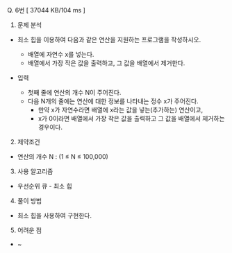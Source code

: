Q. 6번 [ 37044 KB/104 ms ]

1. 문제 분석
- 최소 힙을 이용하여 다음과 같은 연산을 지원하는 프로그램을 작성하시오. 
  - 배열에 자연수 x를 넣는다. 
  - 배열에서 가장 작은 값을 출력하고, 그 값을 배열에서 제거한다.

- 입력
  - 첫째 줄에 연산의 개수 N이 주어진다.
  - 다음 N개의 줄에는 연산에 대한 정보를 나타내는 정수 x가 주어진다. 
    - 만약 x가 자연수라면 배열에 x라는 값을 넣는(추가하는) 연산이고, 
    - x가 0이라면 배열에서 가장 작은 값을 출력하고 그 값을 배열에서 제거하는 경우이다.

2. 제약조건
- 연산의 개수 N : (1 ≤ N ≤ 100,000)

3. 사용 알고리즘
- 우선순위 큐 - 최소 힙

4. 풀이 방법
- 최소 힙을 사용하여 구현한다.

5. 어려운 점
- ~